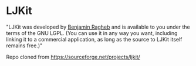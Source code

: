 # LJKit

"LJKit was developed by [Benjamin Ragheb](http://www.livejournal.com/userinfo.bml?user=benzado) and is available to you under the terms of the GNU LGPL. (You can use it in any way you want, including linking it to a commercial application, as long as the source to LJKit itself remains free.)"

Repo cloned from https://sourceforge.net/projects/ljkit/
